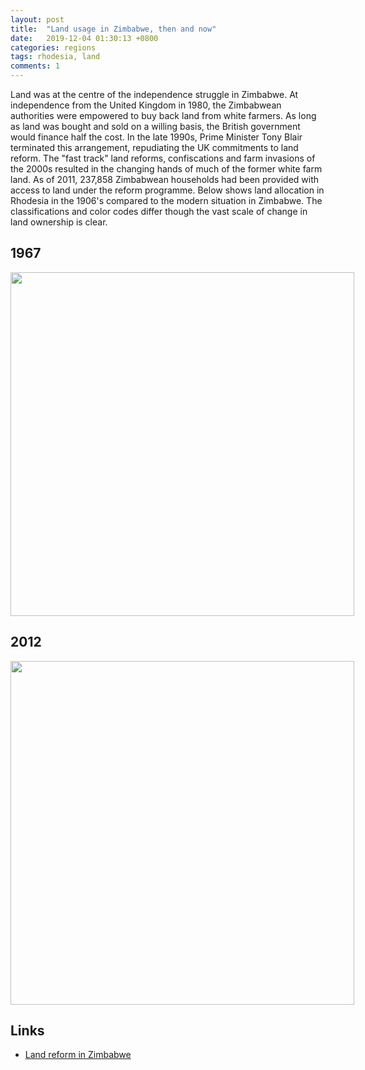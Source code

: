 ```yaml
---
layout: post
title:  "Land usage in Zimbabwe, then and now"
date:   2019-12-04 01:30:13 +0800
categories: regions
tags: rhodesia, land
comments: 1
---
```


Land was at the centre of the independence struggle in Zimbabwe. At independence from the United Kingdom in 1980, the Zimbabwean authorities were empowered to buy back land from white farmers. As long as land was bought and sold on a willing basis, the British government would finance half the cost. In the late 1990s, Prime Minister Tony Blair terminated this arrangement, repudiating the UK commitments to land reform. The "fast track" land reforms, confiscations and farm invasions of the 2000s resulted in the changing hands of much of the former white farm land. As of 2011, 237,858 Zimbabwean households had been provided with access to land under the reform programme. Below shows land allocation in Rhodesia in the 1906's compared to the modern situation in Zimbabwe. The classifications and color codes differ though the vast scale of change in land ownership is clear.

## 1967

<div style="width: 600px;">
 <a href="{{site.baseurl}}/img/rhodesia_land_classes.png"> <img src="{{site.baseurl}}/img/rhodesia_land_classes.png" width="550px"></a>
</div>

## 2012

<div style="width: 600px;">
 <a href="{{site.baseurl}}/img/zimbabwe_land_classes.png"> <img src="{{site.baseurl}}/img/zimbabwe_land_classes.png" width="550px"></a>
</div>

## Links

* [Land reform in Zimbabwe](https://en.wikipedia.org/wiki/Land_reform_in_Zimbabwe)
